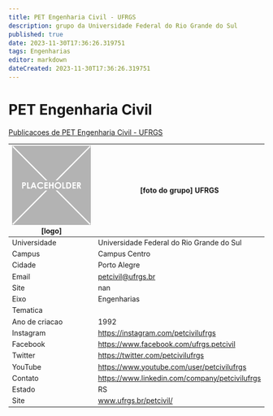 ```yaml
---
title: PET Engenharia Civil - UFRGS
description: grupo da Universidade Federal do Rio Grande do Sul
published: true
date: 2023-11-30T17:36:26.319751
tags: Engenharias
editor: markdown
dateCreated: 2023-11-30T17:36:26.319751
---
```


# PET Engenharia Civil

[Publicacoes de PET Engenharia Civil - UFRGS](/atividade/48PETEngenhariaCivilUFRGS/feed.md)

| ![placeholder.png](/placeholder.png) [logo] | [foto do grupo] UFRGS         |
| ------------------------------------------- | ------------------------------------------------- |
| Universidade                                | Universidade Federal do Rio Grande do Sul      |
| Campus                                      | Campus Centro            |
| Cidade                                      | Porto Alegre             |
| Email                                       | petcivil@ufrgs.br             |
| Site                                        | nan              |
| Eixo                                        | Engenharias              |
| Tematica                                    |           |
| Ano de criacao                              | 1992        |
| Instagram                                   | https://instagram.com/petcivilufrgs         |
| Facebook                                    | https://www.facebook.com/ufrgs.petcivil          |
| Twitter                                     | https://twitter.com/petcivilufrgs           |
| YouTube                                     | https://www.youtube.com/user/petcivilufrgs           |
| Contato                                     | https://www.linkedin.com/company/petcivilufrgs         |
| Estado                                      |  RS            |
| Site                                        | www.ufrgs.br/petcivil/ |
